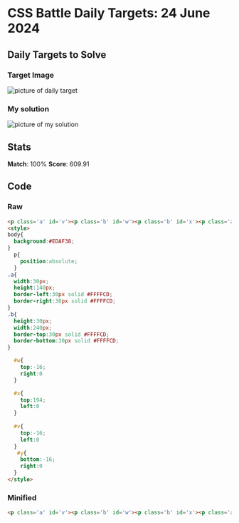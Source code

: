 

# CSS Battle Daily Targets: 24 June 2024

## Daily Targets to Solve

### Target Image

![picture of daily target](https://github.com/BekiaD/cssbattle/assets/144695091/d4338135-6cda-4d9a-808f-810e8e3e61b3)

### My solution

![picture of my solution](https://github.com/BekiaD/cssbattle/assets/144695091/9ed0932e-89c4-4ae7-893c-a41dc8142f55)

## Stats

**Match**: 100%
**Score**: 609.91

## Code

### Raw

```html
<p class='a' id='v'><p class='b' id='w'><p class='b' id='x'><p class='a' id='y'>
<style>
body{
  background:#EDAF38;
}
  p{
    position:absolute;
  }
.a{
  width:30px;
  height:140px;
  border-left:30px solid #FFFFCD;
  border-right:30px solid #FFFFCD;
}
.b{
  height:30px;
  width:240px;
  border-top:30px solid #FFFFCD;
  border-bottom:30px solid #FFFFCD;
}

  #w{
    top:-16;
    right:0
  }

  #x{
    top:194;
    left:0
  }
  
  #v{
    top:-16;
    left:0
  }
   #y{
    bottom:-16;
    right:0
  }
</style>


```

### Minified

```html
<p class='a' id='v'><p class='b' id='w'><p class='b' id='x'><p class='a' id='y'><style>body{background:#EDAF38}p{position:absolute}.a{width:30;height:140;border-left:30px solid #FFFFCD;border-right:30px solid #FFFFCD}.b{height:30;width:240;border-top:30px solid #FFFFCD;border-bottom:30px solid #FFFFCD}#w{top:-16;right:0}#x{top:194;left:0}#v{top:-16;left:0}#y{bottom:-16;right:0}</style>
```
